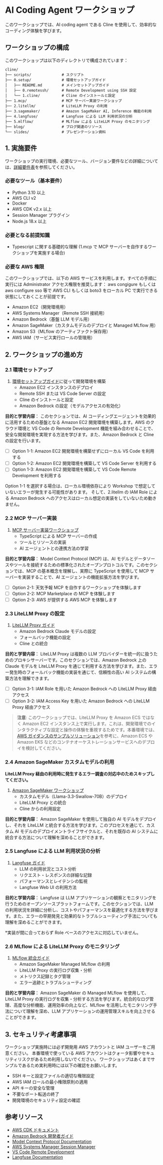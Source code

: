 # AI Coding Agent ワークショップ

このワークショップでは、AI coding agent である Cline を使用して、効率的なコーディング体験を学びます。

## ワークショップの構成

このワークショップは以下のディレクトリで構成されています：

```
cline/
├── scripts/              # スクリプト
├── 0.setup/              # 環境セットアップガイド
│   ├── README.md         # メインセットアップガイド
│   ├── 0.remotessh/      # Remote Development using SSH 設定
│   └── 1.cline/          # Cline のインストールと設定
├── 1.mcp/                # MCP サーバー実装ワークショップ
├── 2.litellm/            # LiteLLM Proxy の利用
├── 3.sagemaker/          # Amazon SageMaker AI, Inference 機能の利用
├── 4.langfuse/           # Langfuse による LLM 利用状況の分析
├── 5.mlflow/             # MLflow による LiteLLM Proxy のモニタリング
├── blog/                 # ブログ関連のリソース
└── slides/               # プレゼンテーション資料
```

## 1. 実施要件

ワークショップの実行環境、必要なツール、バージョン要件などの詳細については、[詳細要件表](0.setup/requirements.md)を参照してください。

### 必要なツール（基本要件）
- Python 3.10 以上
- AWS CLI v2
- Docker
- AWS CDK v2.x 以上
- Session Manager プラグイン
- Node.js 18.x 以上

### 必要となる前提知識
- Typescript に関する基礎的な理解 (1.mcp で MCP サーバーを自作するワークショップを実施する場合)

### 必要な AWS 権限

このワークショップでは、以下の AWS サービスを利用します。すべての手順に実行には Administrator アクセス権限を推奨します：
aws congigure もしくは aws configure sso 等で AWS CLI もしくは boto3 をローカル PC で実行できる状態にしておくことが前提です。

- Amazon EC2（開発環境用）
- AWS Systems Manager（Remote SSH 接続用）
- Amazon Bedrock（基盤 LLM モデル用）
- Amazon SageMaker（カスタムモデルのデプロイと Managed MLflow 用）
- Amazon S3（MLflow のアーティファクト保存用）
- AWS IAM（サービス実行ロールの管理用）

## 2. ワークショップの進め方

### 2.1 環境セットアップ
1. [環境セットアップガイド](0.setup/README.md)に従って開発環境を構築
   - Amazon EC2 インスタンスのデプロイ
   - Remote SSH または VS Code Server の設定
   - Cline のインストールと設定
   - Amazon Bedrock の設定（モデルアクセスの有効化）

**目的と学習内容**：
このセクションでは、AI コーディングエージェントを効果的に活用するための基盤となる Amazon EC2 開発環境を構築します。AWS のクラウド環境と VS Code の Remote Development 機能を組み合わせることで、安全な開発環境を実現する方法を学びます。また、Amazon Bedrock と Cline の設定を行います。

- [ ] Option 1-1: Amazon EC2 開発環境を構築せずにローカル VS Code を利用する
- [ ] Option 1-2: Amazon EC2 開発環境を構築して VS Code Server を利用する
- [ ] Option 1-3: Amazon EC2 開発環境を構築して VS Code Remote Development を利用する

Option 1-1 を選択する場合は、ローカル環境依存により Workshop で想定していないエラーが発生する可能性があります。
そして、2.litellm の IAM Role による Amazon Bedrock へのアクセスはローカル想定の実装をしていないため動きません。

### 2.2 MCP サーバー実装
1. [MCP サーバー実装ワークショップ](1.mcp/README.md)
   - TypeScript による MCP サーバーの作成
   - ツールとリソースの実装
   - AI エージェントとの連携方法の学習

**目的と学習内容**：
Model Context Protocol (MCP) は、AI モデルとデータソースやツールを接続するための標準化されたオープンプロトコルです。このセクションでは、MCP の基本概念を理解し、実際に TypeScript を使用して MCP サーバーを実装することで、AI エージェントの機能拡張方法を学びます。

- [ ] Option 2-1: 天気予報 MCP を自作するワークショップを体験します
- [ ] Option 2-2: MCP Marketplace の MCP を体験します
- [ ] Option 2-3: AWS が提供する AWS MCP を体験します

### 2.3 LiteLLM Proxy の設定
1. [LiteLLM Proxy ガイド](2.litellm/README.md)
   - Amazon Bedrock Claude モデルの設定
   - フォールバック機能の設定
   - Cline との統合

**目的と学習内容**：
LiteLLM Proxy は複数の LLM プロバイダーを統一的に扱うためのプロキシサーバーです。このセクションでは、Amazon Bedrock 上の Claude モデルを LiteLLM Proxy を通じて利用する方法を学びます。また、エラー発生時のフォールバック機能の実装を通じて、信頼性の高い AI システムの構築方法を理解できます。

- [ ] Option 3-1: IAM Role を用いた Amazon Bedrock への LiteLLM Proxy 経由アクセス
- [ ] Option 3-2: IAM Access Key を用いた Amazon Bedrock への LiteLLM Proxy 経由アクセス

> **注意**: このワークショップでは、LiteLLM Proxy を Amazon ECS ではなく Amazon EC2 インスタンス上で実行します。これは、開発環境でのインタラクティブな設定と操作の体験を重視するためです。本番環境では、[AWS ガイダンスのサンプルソリューション](blog/README.md#ソリューション-1-1-セキュアな実行環境の実現)を参考に、Amazon ECS や Amazon EKS などのコンテナオーケストレーションサービスへのデプロイを検討してください。


### 2.4 Amazon SageMaker カスタムモデルの利用

**LiteLLM Proxy 経由の利用時に発生するエラー調査の対応中のためスキップしてください。**

1. [Amazon SageMaker ワークショップ](3.sagemaker/README.md)
   - カスタムモデル（Llama-3.3-Swallow-70B）のデプロイ
   - LiteLLM Proxy との統合
   - Cline からの利用設定

**目的と学習内容**：
Amazon SageMaker を使用して独自の AI モデルをデプロイし、それを LiteLLM と統合する方法を学びます。このプロセスを通じて、カスタム AI モデルのデプロイメントライフサイクルと、それを既存の AI システムに統合する方法について理解を深めることができます。

### 2.5 Langfuse による LLM 利用状況の分析
1. [Langfuse ガイド](4.langfuse/README.md)
   - LLM の利用状況とコスト分析
   - リクエスト・レスポンスの詳細な記録
   - パフォーマンスとレイテンシの監視
   - Langfuse Web UI の利用方法

**目的と学習内容**：
Langfuse は LLM アプリケーションの観察とモニタリングを行うためのオープンソースプラットフォームです。このセクションでは、LLM の利用状況を詳細に分析し、コストやパフォーマンスを最適化する方法を学びます。また、エラーの早期発見と効果的なトラブルシューティング手法についても理解を深めることができます。

*実装が間に合っておらず Role ベースのアクセスに対応していません。

### 2.6 MLflow による LiteLLM Proxy のモニタリング
1. [MLflow 統合ガイド](5.mlflow/README.md)
   - Amazon SageMaker Managed MLflow の利用
   - LiteLLM Proxy の実行ログ収集・分析
   - メトリクス記録とタグ管理
   - エラー追跡とトラブルシューティング

**目的と学習内容**：
Amazon SageMaker の Managed MLflow を使用して、LiteLLM Proxy の実行ログを収集・分析する方法を学びます。統合的なログ管理、高度な分析機能、運用効率の向上など、MLflow を活用したモニタリング手法について理解を深め、LLM アプリケーションの運用管理スキルを向上させることができます。

## 3. セキュリティ考慮事項

ワークショップ実施時には必ず開発用 AWS アカウントと IAM ユーザーをご用意ください。
本番環境で使っている AWS アカウントはクォータ影響やセキュリティリスクがあるため利用しないでください。
ワークショップはあくまでサンプルであるため実利用時には以下の確認をお願いします。

- SSH キーと設定ファイルの適切な権限設定
- AWS IAM ロールの最小権限原則の適用
- API キーの安全な管理
- 不要なポート転送の終了
- 開発環境のセキュリティ設定の確認

## 参考リソース

- [AWS CDK ドキュメント](https://docs.aws.amazon.com/ja_jp/cdk/latest/guide/home.html)
- [Amazon Bedrock 開発者ガイド](https://docs.aws.amazon.com/bedrock/latest/userguide/what-is-bedrock.html)
- [Model Context Protocol Documentation](https://modelcontextprotocol.github.io/)
- [AWS Systems Manager Session Manager](https://docs.aws.amazon.com/systems-manager/latest/userguide/session-manager.html)
- [VS Code Remote Development](https://code.visualstudio.com/docs/remote/remote-overview)
- [Langfuse Documentation](https://langfuse.com/docs)
